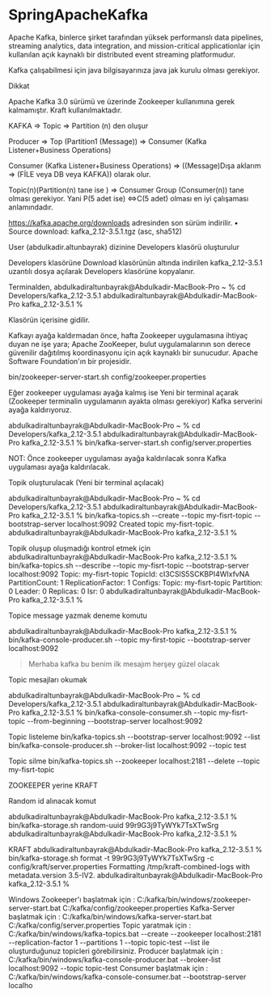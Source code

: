 # SpringApacheKafka


Apache Kafka, binlerce şirket tarafından yüksek performanslı data pipelines, streaming analytics, data integration, and mission-critical applicationlar için kullanılan açık kaynaklı bir distributed event streaming platformudur.

Kafka çalışabilmesi için java bilgisayarınıza java jak kurulu olması gerekiyor.

Dikkat

Apache Kafka 3.0 sürümü ve üzerinde Zookeeper kullanımına gerek kalmamıştır. Kraft kullanılmaktadır.

KAFKA => Topic => Partition (n) den oluşur

Producer => Top (Partition1 (Message)) => Consumer (Kafka Listener+Business Operations)

Consumer (Kafka Listener+Business Operations) => ((Message)Dışa aklarım => (FİLE veya DB veya KAFKA)) olarak olur.

Topic(n)(Partition(n) tane ise ) => Consumer Group (Consumer(n)) tane olması gerekiyor. Yani P(5 adet ise) <=>C(5 adet) olması en iyi çalışaması anlamındadır.

https://kafka.apache.org/downloads adresinden son sürüm indirilir. 	•	Source download: kafka_2.12-3.5.1.tgz (asc, sha512)

User (abdulkadir.altunbayrak) dizinine Developers klasörü oluşturulur

Developers klasörüne Download klasörünün altında indirilen kafka_2.12-3.5.1 uzantılı dosya açılarak Developers klasörüne kopyalanır.

Terminalden,
abdulkadiraltunbayrak@Abdulkadir-MacBook-Pro ~ % cd Developers/kafka_2.12-3.5.1 
abdulkadiraltunbayrak@Abdulkadir-MacBook-Pro kafka_2.12-3.5.1 %   

Klasörün içerisine gidilir.

Kafkayı ayağa kaldırmadan önce, hafta Zookeeper uygulamasına ihtiyaç duyan ne işe yara;
Apache ZooKeeper, bulut uygulamalarının son derece güvenilir dağıtılmış koordinasyonu için açık kaynaklı bir sunucudur. Apache Software Foundation'ın bir projesidir.


bin/zookeeper-server-start.sh config/zookeeper.properties 

Eğer zookeeper uygulaması ayağa kalmış ise Yeni bir terminal açarak  (Zookeeper terminalin uygulamanın ayakta olması gerekiyor) Kafka serverini ayağa kaldırıyoruz.


abdulkadiraltunbayrak@Abdulkadir-MacBook-Pro ~ % cd Developers/kafka_2.12-3.5.1 
abdulkadiraltunbayrak@Abdulkadir-MacBook-Pro kafka_2.12-3.5.1 % bin/kafka-server-start.sh config/server.properties

NOT: Önce zookeeper uygulaması ayağa kaldırılacak sonra Kafka uygulaması ayağa kaldırılacak.


Topik oluşturulacak (Yeni bir terminal açılacak)

abdulkadiraltunbayrak@Abdulkadir-MacBook-Pro ~ % cd Developers/kafka_2.12-3.5.1 
abdulkadiraltunbayrak@Abdulkadir-MacBook-Pro kafka_2.12-3.5.1 % bin/kafka-topics.sh --create --topic my-fisrt-topic --bootstrap-server localhost:9092
Created topic my-fisrt-topic.
abdulkadiraltunbayrak@Abdulkadir-MacBook-Pro kafka_2.12-3.5.1 % 


Topik oluşup oluşmadığı kontrol etmek için
abdulkadiraltunbayrak@Abdulkadir-MacBook-Pro kafka_2.12-3.5.1 % bin/kafka-topics.sh --describe --topic my-fisrt-topic --bootstrap-server localhost:9092
Topic: my-fisrt-topic	TopicId: cI3CSlS5SCKBPI4WIxfvNA	PartitionCount: 1	ReplicationFactor: 1	Configs: 
	Topic: my-fisrt-topic	Partition: 0	Leader: 0	Replicas: 0	Isr: 0
abdulkadiraltunbayrak@Abdulkadir-MacBook-Pro kafka_2.12-3.5.1 % 


Topice message yazmak deneme komutu

abdulkadiraltunbayrak@Abdulkadir-MacBook-Pro kafka_2.12-3.5.1 % bin/kafka-console-producer.sh --topic my-first-topic --bootstrap-server localhost:9092
>Merhaba kafka
>bu benim ilk mesajım
>herşey güzel olacak


Topic mesajları okumak

abdulkadiraltunbayrak@Abdulkadir-MacBook-Pro ~ % cd Developers/kafka_2.12-3.5.1 
abdulkadiraltunbayrak@Abdulkadir-MacBook-Pro kafka_2.12-3.5.1 % bin/kafka-console-consumer.sh --topic my-fisrt-topic --from-beginning --bootstrap-server localhost:9092

Topic listeleme 
bin/kafka-topics.sh --bootstrap-server localhost:9092 --list
bin/kafka-console-producer.sh --broker-list localhost:9092 --topic test

Topic silme
bin/kafka-topics.sh --zookeeper localhost:2181 --delete --topic my-fisrt-topic


ZOOKEEPER yerine KRAFT 

Random id alınacak komut

abdulkadiraltunbayrak@Abdulkadir-MacBook-Pro kafka_2.12-3.5.1 % bin/kafka-storage.sh random-uuid
99r9G3j9TyWYk7TsXTwSrg
abdulkadiraltunbayrak@Abdulkadir-MacBook-Pro kafka_2.12-3.5.1 % 

KRAFT 
abdulkadiraltunbayrak@Abdulkadir-MacBook-Pro kafka_2.12-3.5.1 % bin/kafka-storage.sh format -t 99r9G3j9TyWYk7TsXTwSrg -c config/kraft/server.properties 
Formatting /tmp/kraft-combined-logs with metadata.version 3.5-IV2.
abdulkadiraltunbayrak@Abdulkadir-MacBook-Pro kafka_2.12-3.5.1 % 


Windows 
Zookeeper'ı başlatmak için :
C:/kafka/bin/windows/zookeeper-server-start.bat C:/kafka/config/zookeeper.properties
Kafka-Server başlatmak için :
C:/kafka/bin/windows/kafka-server-start.bat C:/kafka/config/server.properties
Topic yaratmak için :
C:/kafka/bin/windows/kafka-topics.bat --create --zookeeper localhost:2181 --replication-factor 1 --partitions 1 --topic topic-test
--list ile oluşturduğunuz topicleri görebilirsiniz.
Producer başlatmak için :
C:/kafka/bin/windows/kafka-console-producer.bat --broker-list localhost:9092 --topic topic-test
Consumer başlatmak için :
C:/kafka/bin/windows/kafka-console-consumer.bat --bootstrap-server localho
